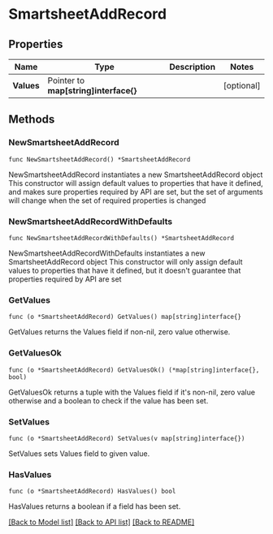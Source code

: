 # SmartsheetAddRecord

## Properties

Name | Type | Description | Notes
------------ | ------------- | ------------- | -------------
**Values** | Pointer to **map[string]interface{}** |  | [optional] 

## Methods

### NewSmartsheetAddRecord

`func NewSmartsheetAddRecord() *SmartsheetAddRecord`

NewSmartsheetAddRecord instantiates a new SmartsheetAddRecord object
This constructor will assign default values to properties that have it defined,
and makes sure properties required by API are set, but the set of arguments
will change when the set of required properties is changed

### NewSmartsheetAddRecordWithDefaults

`func NewSmartsheetAddRecordWithDefaults() *SmartsheetAddRecord`

NewSmartsheetAddRecordWithDefaults instantiates a new SmartsheetAddRecord object
This constructor will only assign default values to properties that have it defined,
but it doesn't guarantee that properties required by API are set

### GetValues

`func (o *SmartsheetAddRecord) GetValues() map[string]interface{}`

GetValues returns the Values field if non-nil, zero value otherwise.

### GetValuesOk

`func (o *SmartsheetAddRecord) GetValuesOk() (*map[string]interface{}, bool)`

GetValuesOk returns a tuple with the Values field if it's non-nil, zero value otherwise
and a boolean to check if the value has been set.

### SetValues

`func (o *SmartsheetAddRecord) SetValues(v map[string]interface{})`

SetValues sets Values field to given value.

### HasValues

`func (o *SmartsheetAddRecord) HasValues() bool`

HasValues returns a boolean if a field has been set.


[[Back to Model list]](../README.md#documentation-for-models) [[Back to API list]](../README.md#documentation-for-api-endpoints) [[Back to README]](../README.md)


